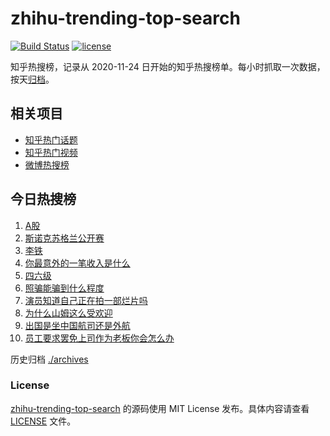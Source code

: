 # zhihu-trending-top-search

[![Build Status](https://github.com/justjavac/zhihu-trending-top-search/workflows/ci/badge.svg?branch=main)](https://github.com/justjavac/zhihu-trending-top-search/actions)
[![license](https://img.shields.io/github/license/justjavac/zhihu-trending-top-search)](https://github.com/justjavac/zhihu-trending-top-search/blob/main/LICENSE)

知乎热搜榜，记录从 2020-11-24
日开始的知乎热搜榜单。每小时抓取一次数据，按天[归档](./archives)。

## 相关项目

- [知乎热门话题](https://github.com/justjavac/zhihu-trending-hot-questions)
- [知乎热门视频](https://github.com/justjavac/zhihu-trending-hot-video)
- [微博热搜榜](https://github.com/justjavac/weibo-trending-hot-search)

## 今日热搜榜

<!-- BEGIN -->
<!-- 最后更新时间 Sat Dec 14 2024 01:14:42 GMT+0800 (China Standard Time) -->

1. [A股](https://www.zhihu.com/search?q=A股)
1. [斯诺克苏格兰公开赛](https://www.zhihu.com/search?q=斯诺克苏格兰公开赛)
1. [李铁](https://www.zhihu.com/search?q=李铁)
1. [你最意外的一笔收入是什么](https://www.zhihu.com/search?q=你最意外的一笔收入是什么)
1. [四六级](https://www.zhihu.com/search?q=四六级)
1. [照骗能骗到什么程度](https://www.zhihu.com/search?q=照骗能骗到什么程度)
1. [演员知道自己正在拍一部烂片吗](https://www.zhihu.com/search?q=演员知道自己正在拍一部烂片吗)
1. [为什么山姆这么受欢迎](https://www.zhihu.com/search?q=为什么山姆这么受欢迎)
1. [出国是坐中国航司还是外航](https://www.zhihu.com/search?q=出国是坐中国航司还是外航)
1. [员工要求罢免上司作为老板你会怎么办](https://www.zhihu.com/search?q=员工要求罢免上司作为老板你会怎么办)

<!-- END -->

历史归档 [./archives](./archives)

### License

[zhihu-trending-top-search](https://github.com/justjavac/zhihu-trending-top-search)
的源码使用 MIT License 发布。具体内容请查看 [LICENSE](./LICENSE) 文件。
